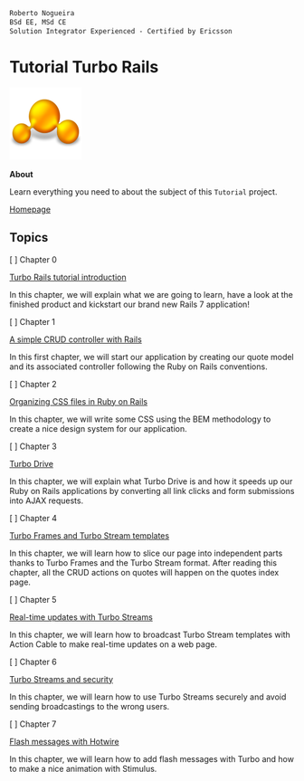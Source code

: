 ```
Roberto Nogueira  
BSd EE, MSd CE
Solution Integrator Experienced - Certified by Ericsson
```
# Tutorial Turbo Rails

![tutorial image](images/tutorial.png)

**About**

Learn everything you need to about the subject of this `Tutorial` project.

[Homepage](https://www.hotrails.dev/turbo-rails)

## Topics

[ ] Chapter 0 

[Turbo Rails tutorial introduction](https://www.hotrails.dev/turbo-rails/turbo-rails-tutorial-introduction)

In this chapter, we will explain what we are going to learn, have a look at the finished product and kickstart our brand new Rails 7 application! 


[ ] Chapter 1 

[A simple CRUD controller with Rails](https://www.hotrails.dev/turbo-rails/crud-controller-ruby-on-rails)

In this first chapter, we will start our application by creating our quote model and its associated controller following the Ruby on Rails conventions. 


[ ] Chapter 2 

[Organizing CSS files in Ruby on Rails](https://www.hotrails.dev/turbo-rails/css-ruby-on-rails)

In this chapter, we will write some CSS using the BEM methodology to create a nice design system for our application. 


[ ] Chapter 3 

[Turbo Drive](https://www.hotrails.dev/turbo-rails/turbo-drive)

In this chapter, we will explain what Turbo Drive is and how it speeds up our Ruby on Rails applications by converting all link clicks and form submissions into AJAX requests. 


[ ] Chapter 4 

[Turbo Frames and Turbo Stream templates]()

In this chapter, we will learn how to slice our page into independent parts thanks to Turbo Frames and the Turbo Stream format. After reading this chapter, all the CRUD actions on quotes will happen on the quotes index page. 


[ ] Chapter 5 

[Real-time updates with Turbo Streams](https://www.hotrails.dev/turbo-rails/turbo-frames-and-turbo-streams)

In this chapter, we will learn how to broadcast Turbo Stream templates with Action Cable to make real-time updates on a web page. 


[ ] Chapter 6 

[Turbo Streams and security](https://www.hotrails.dev/turbo-rails/turbo-streams-security)

In this chapter, we will learn how to use Turbo Streams securely and avoid sending broadcastings to the wrong users. 


[ ] Chapter 7 

[Flash messages with Hotwire](https://www.hotrails.dev/turbo-rails/flash-messages-hotwire)

In this chapter, we will learn how to add flash messages with Turbo and how to make a nice animation with Stimulus.
